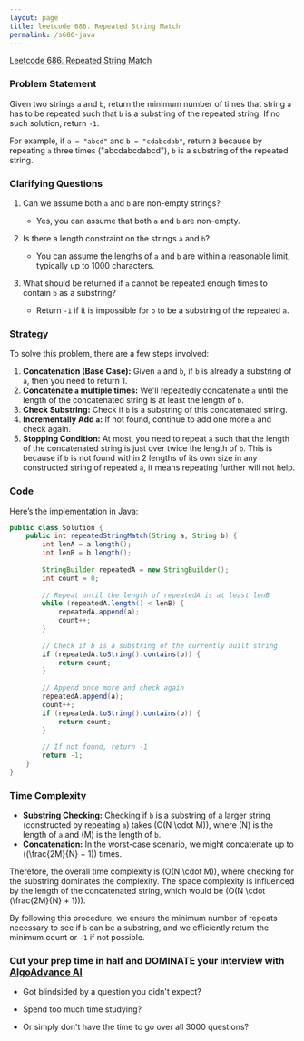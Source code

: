 ```yaml
---
layout: page
title: leetcode 686. Repeated String Match
permalink: /s686-java
---
```

[Leetcode 686. Repeated String Match](https://algoadvance.github.io/algoadvance/l686)
### Problem Statement

Given two strings `a` and `b`, return the minimum number of times that string `a` has to be repeated such that `b` is a substring of the repeated string. If no such solution, return `-1`.

For example, if `a = "abcd"` and `b = "cdabcdab"`, return `3` because by repeating `a` three times ("abcdabcdabcd"), `b` is a substring of the repeated string.

### Clarifying Questions

1. Can we assume both `a` and `b` are non-empty strings?
   - Yes, you can assume that both `a` and `b` are non-empty.
   
2. Is there a length constraint on the strings `a` and `b`?
   - You can assume the lengths of `a` and `b` are within a reasonable limit, typically up to 1000 characters.

3. What should be returned if `a` cannot be repeated enough times to contain `b` as a substring?
   - Return `-1` if it is impossible for `b` to be a substring of the repeated `a`.

### Strategy

To solve this problem, there are a few steps involved:

1. **Concatenation (Base Case):** Given `a` and `b`, if `b` is already a substring of `a`, then you need to return 1.
2. **Concatenate `a` multiple times:** We'll repeatedly concatenate `a` until the length of the concatenated string is at least the length of `b`.
3. **Check Substring:** Check if `b` is a substring of this concatenated string.
4. **Incrementally Add `a`:** If not found, continue to add one more `a` and check again.
5. **Stopping Condition:** At most, you need to repeat `a` such that the length of the concatenated string is just over twice the length of `b`. This is because if `b` is not found within 2 lengths of its own size in any constructed string of repeated `a`, it means repeating further will not help.

### Code

Here’s the implementation in Java:

```java
public class Solution {
    public int repeatedStringMatch(String a, String b) {
        int lenA = a.length();
        int lenB = b.length();
        
        StringBuilder repeatedA = new StringBuilder();
        int count = 0;
        
        // Repeat until the length of repeatedA is at least lenB
        while (repeatedA.length() < lenB) {
            repeatedA.append(a);
            count++;
        }
        
        // Check if b is a substring of the currently built string
        if (repeatedA.toString().contains(b)) {
            return count;
        }
        
        // Append once more and check again
        repeatedA.append(a);
        count++;
        if (repeatedA.toString().contains(b)) {
            return count;
        }
        
        // If not found, return -1
        return -1;
    }
}
```

### Time Complexity

- **Substring Checking:** Checking if `b` is a substring of a larger string (constructed by repeating `a`) takes \(O(N \cdot M)\), where \(N\) is the length of `a` and \(M\) is the length of `b`.
- **Concatenation:** In the worst-case scenario, we might concatenate up to \((\frac{2M}{N} + 1)\) times.

Therefore, the overall time complexity is \(O(N \cdot M)\), where checking for the substring dominates the complexity. The space complexity is influenced by the length of the concatenated string, which would be \(O(N \cdot (\frac{2M}{N} + 1))\).

By following this procedure, we ensure the minimum number of repeats necessary to see if `b` can be a substring, and we efficiently return the minimum count or `-1` if not possible.


### Cut your prep time in half and DOMINATE your interview with [AlgoAdvance AI](https://algoAdvance.com)

- Got blindsided by a question you didn't expect?

- Spend too much time studying?

- Or simply don't have the time to go over all 3000 questions?

